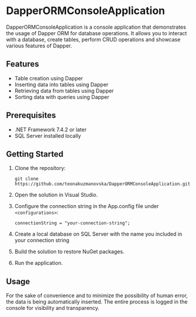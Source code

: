 # DapperORMConsoleApplication

DapperORMConsoleApplication is a console application that demonstrates the usage of Dapper ORM for database operations. It allows you to interact with a database, create tables, perform CRUD operations and showcase various features of Dapper.

## Features

- Table creation using Dapper
- Inserting data into tables using Dapper
- Retrieving data from tables using Dapper
- Sorting data with queries using Dapper

## Prerequisites

- .NET Framework 7.4.2 or later
- SQL Server installed locally


## Getting Started

1. Clone the repository:

   ```shell
   git clone https://github.com/teonakuzmanovska/DapperORMConsoleApplication.git

2. Open the solution in Visual Studio.
3. Configure the connection string in the App.config file under `<configurations>`:
   ```shell
   connectionString = "your-connection-string";
4. Create a local database on SQL Server with the name you included in your connection string
5. Build the solution to restore NuGet packages.
6. Run the application.

## Usage

For the sake of convenience and to minimize the possibility of human error, the data is being automatically inserted. The entire process is logged in the console for visibility and transparency.
